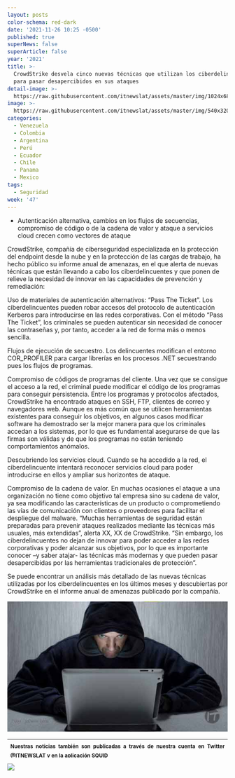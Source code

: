 ```yaml
---
layout: posts
color-schema: red-dark
date: '2021-11-26 10:25 -0500'
published: true
superNews: false
superArticle: false
year: '2021'
title: >-
  CrowdStrike desvela cinco nuevas técnicas que utilizan los ciberdelincuentes
  para pasar desapercibidos en sus ataques
detail-image: >-
  https://raw.githubusercontent.com/itnewslat/assets/master/img/1024x680/Ciberdelincuencia-g.jpg
image: >-
  https://raw.githubusercontent.com/itnewslat/assets/master/img/540x320/Ciberdelincuencia-p.jpg
categories:
  - Venezuela
  - Colombia
  - Argentina
  - Perú
  - Ecuador
  - Chile
  - Panama
  - Mexico
tags:
  - Seguridad
week: '47'
---
```

- Autenticación alternativa, cambios en los flujos de secuencias, compromiso de código o de la cadena de valor y ataque a servicios cloud crecen como vectores de ataque

CrowdStrike, compañía de ciberseguridad especializada en la protección del endpoint desde la nube y en la protección de las cargas de trabajo, ha hecho público su informe anual de amenazas, en el que alerta de nuevas técnicas que están llevando a cabo los ciberdelincuentes y que ponen de relieve la necesidad de innovar en las capacidades de prevención y remediación:

Uso de materiales de autenticación alternativos: “Pass The Ticket”. Los ciberdelincuentes pueden robar accesos del protocolo de autenticación Kerberos para introducirse en las redes corporativas. Con el método “Pass The Ticket”, los criminales se pueden autenticar sin necesidad de conocer las contraseñas y, por tanto, acceder a la red de forma más o menos sencilla. 
 
Flujos de ejecución de secuestro. Los delincuentes modifican el entorno COR_PROFILER para cargar librerías en los procesos .NET secuestrando pues los flujos de programas.
 
Compromiso de códigos de programas del cliente. Una vez que se consigue el acceso a la red, el criminal puede modificar el código de los programas para conseguir persistencia. Entre los programas y protocolos afectados, CrowdStrike ha encontrado ataques en SSH, FTP, clientes de correo y navegadores web. Aunque es más común que se utilicen herramientas existentes para conseguir los objetivos, en algunos casos modificar software ha demostrado ser la mejor manera para que los criminales accedan a los sistemas, por lo que es fundamental asegurarse de que las firmas son válidas y de que los programas no están teniendo comportamientos anómalos.
 
Descubriendo los servicios cloud. Cuando se ha accedido a la red, el ciberdelincuente intentará reconocer servicios cloud para poder introducirse en ellos y ampliar sus horizontes de ataque.
 
Compromiso de la cadena de valor. En muchas ocasiones el ataque a una organización no tiene como objetivo tal empresa sino su cadena de valor, ya sea modificando las características de un producto o comprometiendo las vías de comunicación con clientes o proveedores para facilitar el despliegue del malware.
“Muchas herramientas de seguridad están preparadas para prevenir ataques realizados mediante las técnicas más usuales, más extendidas”, alerta XX, XX de CrowdStrike. “Sin embargo, los ciberdelincuentes no dejan de innovar para poder acceder a las redes corporativas y poder alcanzar sus objetivos, por lo que es importante conocer –y saber atajar- las técnicas más modernas y que pueden pasar desapercibidas por las herramientas tradicionales de protección”.

Se puede encontrar un análisis más detallado de las nuevas técnicas utilizadas por los ciberdelincuentes en los últimos meses y descubiertas por CrowdStrike en el informe anual de amenazas publicado por la compañía.

![](https://raw.githubusercontent.com/itnewslat/assets/master/img/540x320/Ciberdelincuencia-p.jpg)

<table style="height: 42px;" width="569">
<tbody>
<tr>
<td style="text-align: justify;"><sub><strong>Nuestras noticias también son publicadas a través de nuestra cuenta en Twitter <a href="https://twitter.com/itnewslat?lang=es">@ITNEWSLAT</a> y en la aplicación <a href="https://squidapp.co/en/">SQUID</a></strong></sub></td>
</tr>
</tbody>
</table>

<img src="https://tracker.metricool.com/c3po.jpg?hash=56f88a41e39ab42c063cc51676587a04"/>
